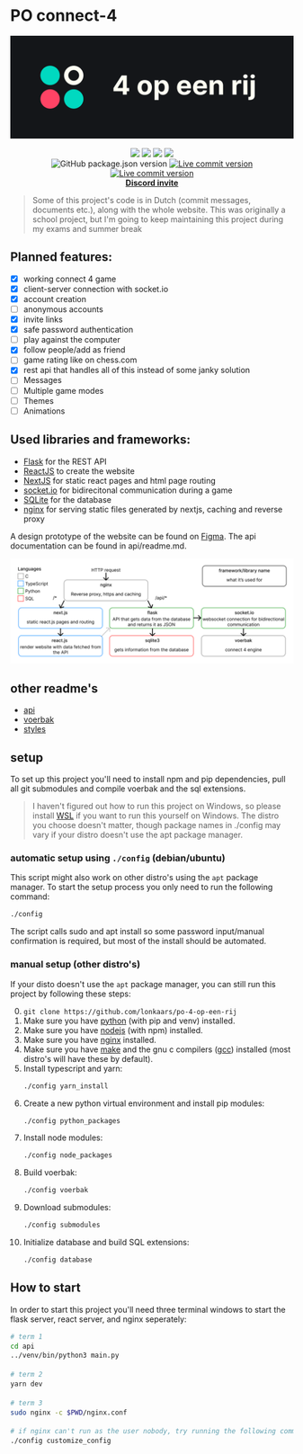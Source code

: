 # PO connect-4

![](./banner.png)

<p align="center">
<img src="https://img.shields.io/github/license/lonkaars/po-4-op-een-rij"/>
<img src="https://img.shields.io/github/languages/count/lonkaars/po-4-op-een-rij"/>
<img src="https://img.shields.io/static/v1?label=platform&message=linux"/>
<a href="https://discord.gg/FnapWQ9P7T"><img src="https://discordapp.com/api/guilds/820763086315061248/embed.png"/></a>
<br/>
<img alt="GitHub package.json version" src="https://img.shields.io/github/package-json/v/lonkaars/connect-4?label=latest">
<a href="https://connect4.pipeframe.xyz">
<img alt="Live commit version" src="https://img.shields.io/badge/dynamic/json?color=orange&label=live&query=version.commit_short&url=https%3A%2F%2Fconnect4.pipeframe.xyz%2Fapi%2Fstatus">
<img alt="Live commit version" src="https://img.shields.io/badge/dynamic/json?color=orange&label=live&prefix=v&query=version.number&url=https%3A%2F%2Fconnect4.pipeframe.xyz%2Fapi%2Fstatus">
</a>
<br/>
<a href="https://discord.gg/FnapWQ9P7T"><strong>Discord invite</strong></a>

</p>

> Some of this project's code is in Dutch (commit messages, documents etc.),
> along with the whole website. This was originally a school project, but I'm
> going to keep maintaining this project during my exams and summer break

## Planned features:

- [x] working connect 4 game
- [x] client-server connection with socket.io
- [x] account creation
- [ ] anonymous accounts
- [x] invite links
- [x] safe password authentication
- [ ] play against the computer
- [x] follow people/add as friend
- [ ] game rating like on chess.com
- [x] rest api that handles all of this instead of some janky solution
- [ ] Messages
- [ ] Multiple game modes
- [ ] Themes
- [ ] Animations

## Used libraries and frameworks:

- [Flask](https://flask.palletsprojects.com/) for the REST API
- [ReactJS](https://reactjs.org/) to create the website
- [NextJS](https://nextjs.org/) for static react pages and html page routing
- [socket.io](https://socket.io/) for bidirecitonal communication during a game
- [SQLite](https://sqlite.org/index.html) for the database
- [nginx](https://nginx.org/en/) for serving static files generated by nextjs,
  caching and reverse proxy

A design prototype of the website can be found on
[Figma](https://www.figma.com/file/rTciVQApAe6cwrH1Prl5Wn/4-op-een-rij?node-id=0%3A1).
The api documentation can be found in api/readme.md.

![](./diagram.png)

## other readme's

- [api](api/readme.md)
- [voerbak](voerbak/readme.md)
- [styles](styles/readme.md)

## setup

To set up this project you'll need to install npm and pip dependencies, pull all
git submodules and compile voerbak and the sql extensions.

> I haven't figured out how to run this project on Windows, so please install
> [WSL](https://docs.microsoft.com/en-us/windows/wsl/install-win10) if you want
> to run this yourself on Windows. The distro you choose doesn't matter, though
> package names in ./config may vary if your distro doesn't use the apt package
> manager.

### automatic setup using `./config` (debian/ubuntu)

This script might also work on other distro's using the `apt` package manager.
To start the setup process you only need to run the following command:

```sh
./config
```

The script calls sudo and apt install so some password input/manual confirmation
is required, but most of the install should be automated.

### manual setup (other distro's)

If your disto doesn't use the `apt` package manager, you can still run this
project by following these steps:

0. `git clone https://github.com/lonkaars/po-4-op-een-rij`
1. Make sure you have [python](https://python.org/downloads) (with pip and venv)
   installed.
2. Make sure you have [nodejs](https://nodejs.org/en/download) (with npm)
   installed.
3. Make sure you have [nginx](https://nginx.org/en/) installed.
4. Make sure you have [make](https://www.gnu.org/software/make/) and the gnu c
   compilers ([gcc](https://gcc.gnu.org/)) installed (most distro's will have
   these by default).
5. Install typescript and yarn:
   ```sh
   ./config yarn_install
   ```
6. Create a new python virtual environment and install pip modules:
   ```sh
   ./config python_packages
   ```
7. Install node modules:
   ```sh
   ./config node_packages
   ```
8. Build voerbak:
   ```sh
   ./config voerbak
   ```
9. Download submodules:
   ```sh
   ./config submodules
   ```
10. Initialize database and build SQL extensions:
    ```sh
    ./config database
    ```

## How to start

In order to start this project you'll need three terminal windows to start the
flask server, react server, and nginx seperately:

```sh
# term 1
cd api
../venv/bin/python3 main.py

# term 2
yarn dev

# term 3
sudo nginx -c $PWD/nginx.conf

# if nginx can't run as the user nobody, try running the following command and restart nginx:
./config customize_config
```
